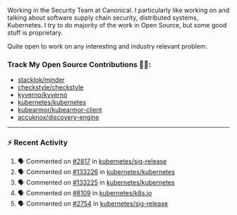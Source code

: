 Working in the Security Team at Canonical. I particularly like working on and talking about software supply chain security, distributed systems, Kubernetes. I try to do majority of the work in Open Source, but some good stuff is proprietary.

Quite open to work on any interesting and industry relevant problem. 

### Track My Open Source Contributions 👨‍💻: 
 - [stacklok/minder](https://github.com/stacklok/minder/pulls?q=is%3Apr+author%3AVyom-Yadav+is%3Amerged+)
 - [checkstyle/checkstyle](https://github.com/checkstyle/checkstyle/pulls?q=is%3Apr+author%3AVyom-Yadav+is%3Amerged+)
 - [kyverno/kyverno](https://github.com/kyverno/kyverno/pulls?q=is%3Apr+author%3AVyom-Yadav+is%3Amerged+)
 - [kubernetes/kubernetes](https://github.com/kubernetes/kubernetes/issues?q=is%3Aissue+author%3AVyom-Yadav)
 - [kubearmor/kubearmor-client](https://github.com/kubearmor/kubearmor-client/pulls?q=is%3Amerged+is%3Apr+author%3AVyom-Yadav+)
 - [accuknox/discovery-engine](https://github.com/accuknox/discovery-engine/pulls?q=is%3Amerged+is%3Apr+author%3AVyom-Yadav+)
---

### :zap: Recent Activity

<!--START_SECTION:activity-->
1. 🗣 Commented on [#2817](https://github.com/kubernetes/sig-release/pull/2817#issuecomment-3124236007) in [kubernetes/sig-release](https://github.com/kubernetes/sig-release)
2. 🗣 Commented on [#133226](https://github.com/kubernetes/kubernetes/pull/133226#issuecomment-3124049247) in [kubernetes/kubernetes](https://github.com/kubernetes/kubernetes)
3. 🗣 Commented on [#133225](https://github.com/kubernetes/kubernetes/pull/133225#issuecomment-3121251793) in [kubernetes/kubernetes](https://github.com/kubernetes/kubernetes)
4. 🗣 Commented on [#8109](https://github.com/kubernetes/k8s.io/pull/8109#issuecomment-3111985012) in [kubernetes/k8s.io](https://github.com/kubernetes/k8s.io)
5. 🗣 Commented on [#2754](https://github.com/kubernetes/sig-release/pull/2754#issuecomment-3111691187) in [kubernetes/sig-release](https://github.com/kubernetes/sig-release)
<!--END_SECTION:activity-->
